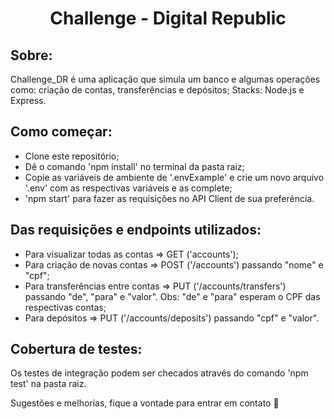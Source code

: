 <h1 align="center">Challenge - Digital Republic</h1>

## Sobre:
Challenge_DR é uma aplicação que simula um banco e algumas operações como: criação de contas, transferências e depósitos;
Stacks: Node.js e Express.

## Como começar:
- Clone este repositório;
- Dê o comando 'npm install' no terminal da pasta raiz;
- Copie as variáveis de ambiente de '.envExample' e crie um novo arquivo '.env' com as respectivas variáveis e as complete;
- 'npm start' para fazer as requisições no API Client de sua preferência.

## Das requisições e endpoints utilizados:
- Para visualizar todas as contas => GET ('accounts');
- Para criação de novas contas => POST ('/accounts') passando "nome" e "cpf";
- Para transferências entre contas => PUT ('/accounts/transfers') passando "de", "para" e "valor". Obs: "de" e "para" esperam o CPF das respectivas contas;
- Para depósitos => PUT ('/accounts/deposits') passando "cpf" e "valor".

## Cobertura de testes:
Os testes de integração podem ser checados através do comando 'npm test' na pasta raiz.


Sugestões e melhorias, fique a vontade para entrar em contato 🙂
